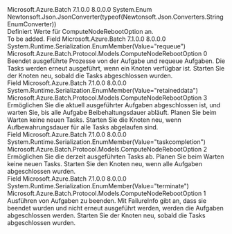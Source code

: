 <Type Name="ComputeNodeRebootOption" FullName="Microsoft.Azure.Batch.Protocol.Models.ComputeNodeRebootOption">
  <TypeSignature Language="C#" Value="public enum ComputeNodeRebootOption" />
  <TypeSignature Language="ILAsm" Value=".class public auto ansi sealed ComputeNodeRebootOption extends System.Enum" />
  <TypeSignature Language="DocId" Value="T:Microsoft.Azure.Batch.Protocol.Models.ComputeNodeRebootOption" />
  <TypeSignature Language="VB.NET" Value="Public Enum ComputeNodeRebootOption" />
  <TypeSignature Language="F#" Value="type ComputeNodeRebootOption = " />
  <AssemblyInfo>
    <AssemblyName>Microsoft.Azure.Batch</AssemblyName>
    <AssemblyVersion>7.1.0.0</AssemblyVersion>
    <AssemblyVersion>8.0.0.0</AssemblyVersion>
  </AssemblyInfo>
  <Base>
    <BaseTypeName>System.Enum</BaseTypeName>
  </Base>
  <Attributes>
    <Attribute>
      <AttributeName>Newtonsoft.Json.JsonConverter(typeof(Newtonsoft.Json.Converters.StringEnumConverter))</AttributeName>
    </Attribute>
  </Attributes>
  <Docs>
    <summary>
            Definiert Werte für ComputeNodeRebootOption an.
            </summary>
    <remarks>To be added.</remarks>
  </Docs>
  <Members>
    <Member MemberName="Requeue">
      <MemberSignature Language="C#" Value="Requeue" />
      <MemberSignature Language="ILAsm" Value=".field public static literal valuetype Microsoft.Azure.Batch.Protocol.Models.ComputeNodeRebootOption Requeue = int32(0)" />
      <MemberSignature Language="DocId" Value="F:Microsoft.Azure.Batch.Protocol.Models.ComputeNodeRebootOption.Requeue" />
      <MemberSignature Language="VB.NET" Value="Requeue" />
      <MemberSignature Language="F#" Value="Requeue = 0" Usage="Microsoft.Azure.Batch.Protocol.Models.ComputeNodeRebootOption.Requeue" />
      <MemberType>Field</MemberType>
      <AssemblyInfo>
        <AssemblyName>Microsoft.Azure.Batch</AssemblyName>
        <AssemblyVersion>7.1.0.0</AssemblyVersion>
        <AssemblyVersion>8.0.0.0</AssemblyVersion>
      </AssemblyInfo>
      <Attributes>
        <Attribute>
          <AttributeName>System.Runtime.Serialization.EnumMember(Value="requeue")</AttributeName>
        </Attribute>
      </Attributes>
      <ReturnValue>
        <ReturnType>Microsoft.Azure.Batch.Protocol.Models.ComputeNodeRebootOption</ReturnType>
      </ReturnValue>
      <MemberValue>0</MemberValue>
      <Docs>
        <summary>
            Beendet ausgeführte Prozesse von der Aufgabe und requeue Aufgaben. Die Tasks werden erneut ausgeführt, wenn ein Knoten verfügbar ist. Starten Sie der Knoten neu, sobald die Tasks abgeschlossen wurden.
            </summary>
      </Docs>
    </Member>
    <Member MemberName="RetainedData">
      <MemberSignature Language="C#" Value="RetainedData" />
      <MemberSignature Language="ILAsm" Value=".field public static literal valuetype Microsoft.Azure.Batch.Protocol.Models.ComputeNodeRebootOption RetainedData = int32(3)" />
      <MemberSignature Language="DocId" Value="F:Microsoft.Azure.Batch.Protocol.Models.ComputeNodeRebootOption.RetainedData" />
      <MemberSignature Language="VB.NET" Value="RetainedData" />
      <MemberSignature Language="F#" Value="RetainedData = 3" Usage="Microsoft.Azure.Batch.Protocol.Models.ComputeNodeRebootOption.RetainedData" />
      <MemberType>Field</MemberType>
      <AssemblyInfo>
        <AssemblyName>Microsoft.Azure.Batch</AssemblyName>
        <AssemblyVersion>7.1.0.0</AssemblyVersion>
        <AssemblyVersion>8.0.0.0</AssemblyVersion>
      </AssemblyInfo>
      <Attributes>
        <Attribute>
          <AttributeName>System.Runtime.Serialization.EnumMember(Value="retaineddata")</AttributeName>
        </Attribute>
      </Attributes>
      <ReturnValue>
        <ReturnType>Microsoft.Azure.Batch.Protocol.Models.ComputeNodeRebootOption</ReturnType>
      </ReturnValue>
      <MemberValue>3</MemberValue>
      <Docs>
        <summary>
            Ermöglichen Sie die aktuell ausgeführter Aufgaben abgeschlossen ist, und warten Sie, bis alle Aufgabe Beibehaltungsdauer abläuft. Planen Sie beim Warten keine neuen Tasks. Starten Sie die Knoten neu, wenn Aufbewahrungsdauer für alle Tasks abgelaufen sind.
            </summary>
      </Docs>
    </Member>
    <Member MemberName="TaskCompletion">
      <MemberSignature Language="C#" Value="TaskCompletion" />
      <MemberSignature Language="ILAsm" Value=".field public static literal valuetype Microsoft.Azure.Batch.Protocol.Models.ComputeNodeRebootOption TaskCompletion = int32(2)" />
      <MemberSignature Language="DocId" Value="F:Microsoft.Azure.Batch.Protocol.Models.ComputeNodeRebootOption.TaskCompletion" />
      <MemberSignature Language="VB.NET" Value="TaskCompletion" />
      <MemberSignature Language="F#" Value="TaskCompletion = 2" Usage="Microsoft.Azure.Batch.Protocol.Models.ComputeNodeRebootOption.TaskCompletion" />
      <MemberType>Field</MemberType>
      <AssemblyInfo>
        <AssemblyName>Microsoft.Azure.Batch</AssemblyName>
        <AssemblyVersion>7.1.0.0</AssemblyVersion>
        <AssemblyVersion>8.0.0.0</AssemblyVersion>
      </AssemblyInfo>
      <Attributes>
        <Attribute>
          <AttributeName>System.Runtime.Serialization.EnumMember(Value="taskcompletion")</AttributeName>
        </Attribute>
      </Attributes>
      <ReturnValue>
        <ReturnType>Microsoft.Azure.Batch.Protocol.Models.ComputeNodeRebootOption</ReturnType>
      </ReturnValue>
      <MemberValue>2</MemberValue>
      <Docs>
        <summary>
            Ermöglichen Sie die derzeit ausgeführten Tasks ab. Planen Sie beim Warten keine neuen Tasks. Starten Sie den Knoten neu, wenn alle Aufgaben abgeschlossen wurden.
            </summary>
      </Docs>
    </Member>
    <Member MemberName="Terminate">
      <MemberSignature Language="C#" Value="Terminate" />
      <MemberSignature Language="ILAsm" Value=".field public static literal valuetype Microsoft.Azure.Batch.Protocol.Models.ComputeNodeRebootOption Terminate = int32(1)" />
      <MemberSignature Language="DocId" Value="F:Microsoft.Azure.Batch.Protocol.Models.ComputeNodeRebootOption.Terminate" />
      <MemberSignature Language="VB.NET" Value="Terminate" />
      <MemberSignature Language="F#" Value="Terminate = 1" Usage="Microsoft.Azure.Batch.Protocol.Models.ComputeNodeRebootOption.Terminate" />
      <MemberType>Field</MemberType>
      <AssemblyInfo>
        <AssemblyName>Microsoft.Azure.Batch</AssemblyName>
        <AssemblyVersion>7.1.0.0</AssemblyVersion>
        <AssemblyVersion>8.0.0.0</AssemblyVersion>
      </AssemblyInfo>
      <Attributes>
        <Attribute>
          <AttributeName>System.Runtime.Serialization.EnumMember(Value="terminate")</AttributeName>
        </Attribute>
      </Attributes>
      <ReturnValue>
        <ReturnType>Microsoft.Azure.Batch.Protocol.Models.ComputeNodeRebootOption</ReturnType>
      </ReturnValue>
      <MemberValue>1</MemberValue>
      <Docs>
        <summary>
            Ausführen von Aufgaben zu beenden. Mit FailureInfo gibt an, dass sie beendet wurden und nicht erneut ausgeführt werden, werden die Aufgaben abgeschlossen werden. Starten Sie der Knoten neu, sobald die Tasks abgeschlossen wurden.
            </summary>
      </Docs>
    </Member>
  </Members>
</Type>